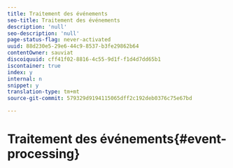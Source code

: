 ```yaml
---
title: Traitement des événements
seo-title: Traitement des événements
description: 'null'
seo-description: 'null'
page-status-flag: never-activated
uuid: 88d230e5-29e6-44c9-8537-b3fe29862b64
contentOwner: sauviat
discoiquuid: cff41f02-8816-4c55-9d1f-f1d4d7dd65b1
iscontainer: true
index: y
internal: n
snippet: y
translation-type: tm+mt
source-git-commit: 579329d9194115065dff2c192deb0376c75e67bd

---
```



# Traitement des événements{#event-processing}

